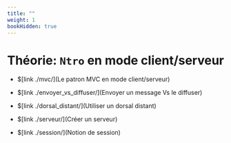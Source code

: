 ```yaml
---
title: ""
weight: 1
bookHidden: true
---
```



# Théorie: `Ntro` en mode client/serveur

<!--
<center>
<video width="50%" src="presentation.mp4" type="video/mp4" controls>
</center>
-->

* $[link ./mvc/](Le patron MVC en mode client/serveur)

* $[link ./envoyer_vs_diffuser/](Envoyer un message Vs le diffuser)

* $[link ./dorsal_distant/](Utiliser un dorsal distant)

* $[link ./serveur/](Créer un serveur)

* $[link ./session/](Notion de session)
